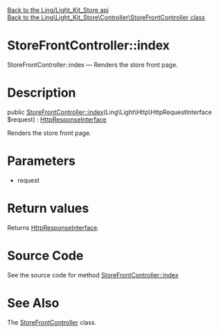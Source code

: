 [Back to the Ling/Light_Kit_Store api](https://github.com/lingtalfi/Light_Kit_Store/blob/master/doc/api/Ling/Light_Kit_Store.md)<br>
[Back to the Ling\Light_Kit_Store\Controller\StoreFrontController class](https://github.com/lingtalfi/Light_Kit_Store/blob/master/doc/api/Ling/Light_Kit_Store/Controller/StoreFrontController.md)


StoreFrontController::index
================



StoreFrontController::index — Renders the store front page.




Description
================


public [StoreFrontController::index](https://github.com/lingtalfi/Light_Kit_Store/blob/master/doc/api/Ling/Light_Kit_Store/Controller/StoreFrontController/index.md)(Ling\Light\Http\HttpRequestInterface $request) : [HttpResponseInterface](https://github.com/lingtalfi/Light/blob/master/doc/api/Ling/Light/Http/HttpResponseInterface.md)




Renders the store front page.




Parameters
================


- request

    


Return values
================

Returns [HttpResponseInterface](https://github.com/lingtalfi/Light/blob/master/doc/api/Ling/Light/Http/HttpResponseInterface.md).








Source Code
===========
See the source code for method [StoreFrontController::index](https://github.com/lingtalfi/Light_Kit_Store/blob/master/Controller/StoreFrontController.php#L26-L29)


See Also
================

The [StoreFrontController](https://github.com/lingtalfi/Light_Kit_Store/blob/master/doc/api/Ling/Light_Kit_Store/Controller/StoreFrontController.md) class.



